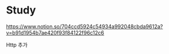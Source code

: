 # Study

https://www.notion.so/704ccd5924c54934a992048cbda9612a?v=b91d1954b7ae420f93f84122f96c12c6


Http 추가
